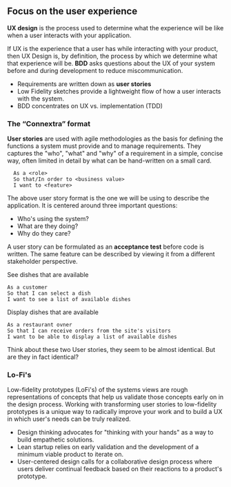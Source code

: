 ## Focus on the user experience

**UX design** is the process used to determine what the experience will be like when a user interacts with your application. 

If UX is the experience that a user has while interacting with your product, then UX Design is, by definition, the process by which we determine what that experience will be. **BDD** asks questions about the UX of your system before and during development to reduce miscommunication. 

* Requirements are written down as **user stories**
* Low Fidelity sketches provide a lightweight flow of how a user interacts with the system.
* BDD concentrates on UX vs. implementation (TDD)

### The “Connextra” format

**User stories** are used with agile methodologies as the basis for defining the functions a  system must provide and to manage requirements. They captures the "who", "what" and "why" of a requirement in a simple, concise way, often limited in detail by what can be hand-written on a small card.

```
  As a <role>
  So that/In order to <business value>
  I want to <feature>
```
The above user story format is the one we will be using to describe the application. It is centered around three important questions:

* Who's using the system?
* What are they doing?
* Why do they care?

A user story can be formulated as an **acceptance test** before code is written. The same feature can be described by viewing it from a different stakeholder perspective.

See dishes that are available
```
As a customer
So that I can select a dish 
I want to see a list of available dishes
```

Display dishes that are available
```
As a restaurant ovner
So that I can receive orders from the site's visitors
I want to be able to display a list of available dishes
```
Think about these two User stories, they seem to be almost identical. But are they in fact identical? 

### Lo-Fi's
Low-fidelity prototypes (LoFi's) of the systems views are rough representations of concepts that help us  validate those concepts early on in the design process. Working with transforming user stories to low-fidelity prototypes is a unique way to radically improve your work and to build a UX in which user's needs can be truly realized.

* Design thinking advocates for "thinking with your hands" as a way to build empathetic solutions.
* Lean startup relies on early validation and the development of a minimum viable product to iterate on.
* User-centered design calls for a collaborative design process where users deliver continual feedback based on their reactions to a product's prototype.
